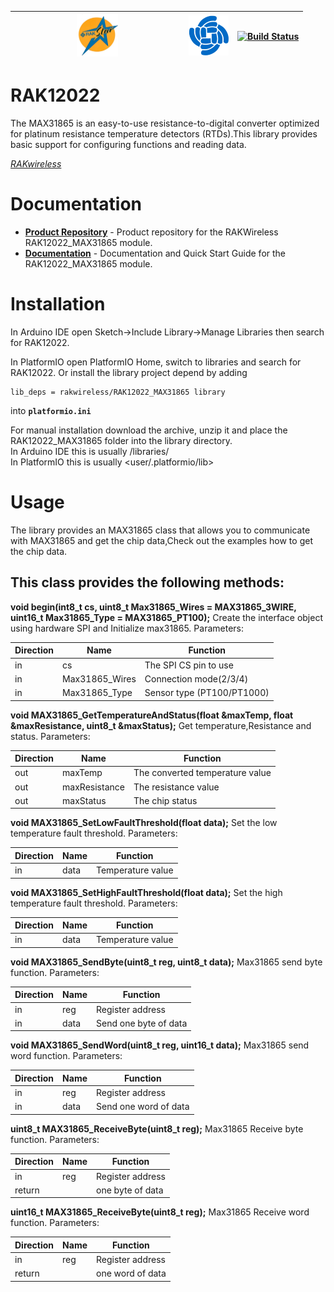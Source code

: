 | <center><img src="./assets/rakstar.jpg" alt="RAKstar" width=25%></center>  | ![RAKWireless](./assets/RAK-Whirls.png) | [![Build Status](https://github.com/RAKWireless/RAK13005-TLE7259-Library/workflows/RAK%20Library%20Build%20CI/badge.svg)](https://github.com/RAKWireless/RAK12022-MAX31865/actions) |
| -- | -- | -- |

# RAK12022

The MAX31865 is an easy-to-use resistance-to-digital converter optimized for platinum resistance temperature detectors (RTDs).This library provides basic support for configuring functions and reading data.

[*RAKwireless <RAK12022> <Inductive>*](https://store.rakwireless.com/products/RAK12022_MAX31865)


# Documentation

* **[Product Repository](https://github.com/RAKWireless/RAK12022_MAX31865)** - Product repository for the RAKWireless RAK12022_MAX31865 module.
* **[Documentation](https://docs.rakwireless.com/Product-Categories/WisBlock/12022/Overview/)** - Documentation and Quick Start Guide for the  RAK12022_MAX31865 module.

# Installation

In Arduino IDE open Sketch->Include Library->Manage Libraries then search for RAK12022.    

In PlatformIO open PlatformIO Home, switch to libraries and search for RAK12022. 
Or install the library project depend by adding 

```log
lib_deps = rakwireless/RAK12022_MAX31865 library
```
into **`platformio.ini`**

For manual installation download the archive, unzip it and place the RAK12022_MAX31865  folder into the library directory.  
In Arduino IDE this is usually <arduinosketchfolder>/libraries/    
In PlatformIO this is usually <user/.platformio/lib>     

# Usage

The library provides an MAX31865 class that allows you to communicate with MAX31865 and get the chip data,Check out the examples how to get the chip data.

## This class provides the following methods:
**void begin(int8_t cs, uint8_t Max31865_Wires = MAX31865_3WIRE, uint16_t Max31865_Type = MAX31865_PT100);**
Create the interface object using hardware SPI and Initialize max31865.
Parameters:    

| Direction | Name | Function |
| --------- | ---- | -------- |
| in        | cs | The SPI CS pin to use |
| in | Max31865_Wires | Connection mode(2/3/4) |
| in | Max31865_Type | Sensor type (PT100/PT1000) |



**void MAX31865_GetTemperatureAndStatus(float &maxTemp, float &maxResistance, uint8_t &maxStatus);**
Get temperature,Resistance and status.
Parameters:    

| Direction | Name | Function |
| --------- | ---- | -------- |
| out     | maxTemp | The converted temperature value |
| out | maxResistance | The resistance value |
| out | maxStatus | The chip status |



**void MAX31865_SetLowFaultThreshold(float data);**
Set the low temperature fault threshold.
Parameters:    

| Direction | Name | Function |
| --------- | ---- | -------- |
| in | data | Temperature value |



**void MAX31865_SetHighFaultThreshold(float data);**
Set the high temperature fault threshold.
Parameters:    

| Direction | Name | Function          |
| --------- | ---- | ----------------- |
| in        | data | Temperature value |



**void MAX31865_SendByte(uint8_t reg, uint8_t data);**
Max31865 send byte function.
Parameters:    

| Direction | Name | Function              |
| --------- | ---- | --------------------- |
| in        | reg  | Register address      |
| in        | data | Send one byte of data |



**void MAX31865_SendWord(uint8_t reg, uint16_t data);**
Max31865 send word function.
Parameters:    

| Direction | Name | Function              |
| --------- | ---- | --------------------- |
| in        | reg  | Register address      |
| in        | data | Send one word of data |



**uint8_t MAX31865_ReceiveByte(uint8_t reg);**
Max31865 Receive byte function.
Parameters:    

| Direction | Name | Function         |
| --------- | ---- | ---------------- |
| in        | reg  | Register address |
| return    |      | one byte of data |



**uint16_t MAX31865_ReceiveByte(uint8_t reg);**
Max31865 Receive word function.
Parameters:    

| Direction | Name | Function         |
| --------- | ---- | ---------------- |
| in        | reg  | Register address |
| return    |      | one word of data |
